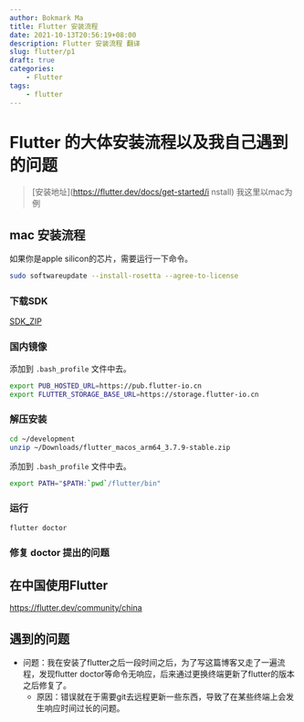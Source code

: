 ```yaml
---
author: Bokmark Ma
title: Flutter 安装流程
date: 2021-10-13T20:56:19+08:00
description: Flutter 安装流程 翻译
slug: flutter/p1 
draft: true
categories:
    - Flutter
tags:
    - flutter
---
```


# Flutter 的大体安装流程以及我自己遇到的问题
> [安装地址](https://flutter.dev/docs/get-started/i nstall) 我这里以mac为例

## mac 安装流程
如果你是apple silicon的芯片，需要运行一下命令。
```bash
sudo softwareupdate --install-rosetta --agree-to-license
```

### 下载SDK
[SDK_ZIP](https://storage.googleapis.com/flutter_infra_release/releases/stable/macos/flutter_macos_arm64_3.7.9-stable.zip)

### 国内镜像
添加到 `.bash_profile` 文件中去。
```bash
export PUB_HOSTED_URL=https://pub.flutter-io.cn
export FLUTTER_STORAGE_BASE_URL=https://storage.flutter-io.cn
```

### 解压安装

```bash
cd ~/development
unzip ~/Downloads/flutter_macos_arm64_3.7.9-stable.zip
```
添加到 `.bash_profile` 文件中去。
```bash
export PATH="$PATH:`pwd`/flutter/bin"
```

### 运行
```bash
flutter doctor
```

### 修复 doctor 提出的问题






## 在中国使用Flutter

https://flutter.dev/community/china



## 遇到的问题

- 问题：我在安装了flutter之后一段时间之后，为了写这篇博客又走了一遍流程，发现flutter doctor等命令无响应，后来通过更换终端更新了flutter的版本之后修复了。
    - 原因：错误就在于需要git去远程更新一些东西，导致了在某些终端上会发生响应时间过长的问题。

